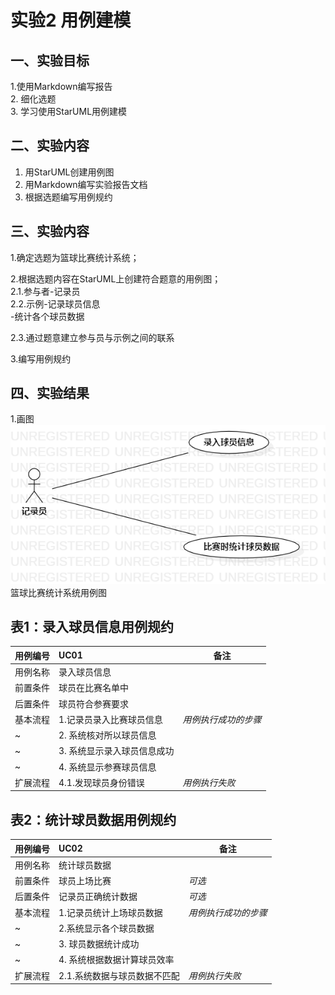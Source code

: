 # 实验2 用例建模

## 一、实验目标
1.使用Markdown编写报告  
2. 细化选题  
3. 学习使用StarUML用例建模  

## 二、实验内容
1. 用StarUML创建用例图  
2. 用Markdown编写实验报告文档  
3. 根据选题编写用例规约  

## 三、实验内容
1.确定选题为篮球比赛统计系统； 

2.根据选题内容在StarUML上创建符合题意的用例图；  
    2.1.参与者-记录员  
    2.2.示例-记录球员信息  
            -统计各个球员数据  
          
 2.3.通过题意建立参与员与示例之间的联系  
 
 3.编写用例规约



## 四、实验结果
1.画图  
![实验2用例图](./lab2-UseCaseDiagram1.png)    
篮球比赛统计系统用例图  


## 表1：录入球员信息用例规约  

用例编号  | UC01 | 备注  
-|:-|-  
用例名称  | 录入球员信息  |   
前置条件  |  球员在比赛名单中    |      
后置条件  |  球员符合参赛要求    |     
基本流程  | 1.记录员录入比赛球员信息  |*用例执行成功的步骤*    
~| 2. 系统核对所以球员信息 |   
~| 3. 系统显示录入球员信息成功 |     
~| 4. 系统显示参赛球员信息  | 
扩展流程  | 4.1.发现球员身份错误   |*用例执行失败*    

## 表2：统计球员数据用例规约  

用例编号  | UC02 | 备注  
-|:-|-  
用例名称  | 统计球员数据  |   
前置条件  | 球员上场比赛     | *可选*   
后置条件  | 记录员正确统计数据     | *可选*   
基本流程  | 1.记录员统计上场球员数据  |*用例执行成功的步骤*    
~| 2.系统显示各个球员数据  |   
~| 3. 球员数据统计成功  |   
~| 4. 系统根据数据计算球员效率 |   
扩展流程  | 2.1.系统数据与球员数据不匹配   |*用例执行失败*    

  
